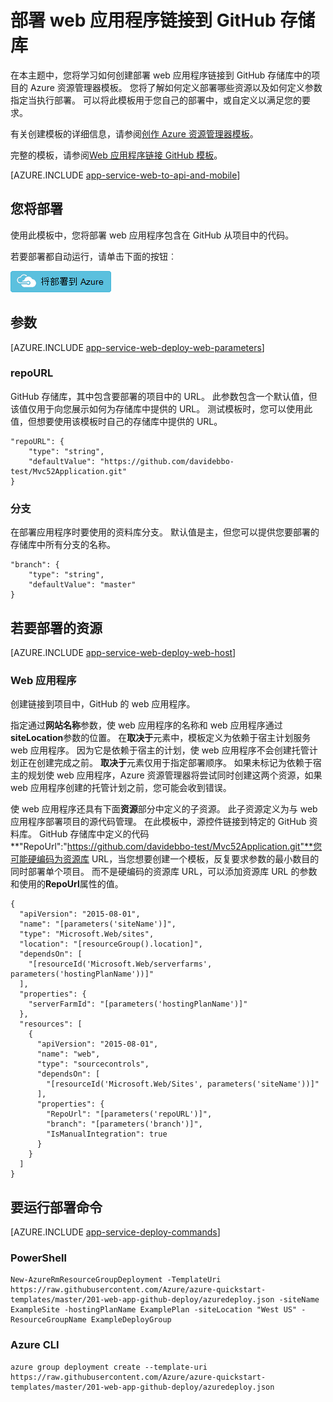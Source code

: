 <properties 
    pageTitle="部署 web 应用程序链接到 GitHub 存储库" 
    description="使用 Azure 资源管理器模板来部署 web 应用程序，其中包含从 GitHub 存储库中的项目。" 
    services="app-service" 
    documentationCenter="" 
    authors="cephalin" 
    manager="wpickett" 
    editor=""/>

<tags 
    ms.service="app-service" 
    ms.workload="na" 
    ms.tgt_pltfrm="na" 
    ms.devlang="na" 
    ms.topic="article" 
    ms.date="04/27/2016" 
    ms.author="cephalin"/>

# <a name="deploy-a-web-app-linked-to-a-github-repository"></a>部署 web 应用程序链接到 GitHub 存储库

在本主题中，您将学习如何创建部署 web 应用程序链接到 GitHub 存储库中的项目的 Azure 资源管理器模板。 您将了解如何定义部署哪些资源以及如何定义参数指定当执行部署。 可以将此模板用于您自己的部署中，或自定义以满足您的要求。

有关创建模板的详细信息，请参阅[创作 Azure 资源管理器模板](../resource-group-authoring-templates.md)。

完整的模板，请参阅[Web 应用程序链接 GitHub 模板](https://github.com/Azure/azure-quickstart-templates/blob/master/201-web-app-github-deploy/azuredeploy.json)。

[AZURE.INCLUDE [app-service-web-to-api-and-mobile](../../includes/app-service-web-to-api-and-mobile.md)] 

## <a name="what-you-will-deploy"></a>您将部署

使用此模板中，您将部署 web 应用程序包含在 GitHub 从项目中的代码。

若要部署都自动运行，请单击下面的按钮︰

[![将部署到 Azure](./media/app-service-web-arm-from-github-provision/deploybutton.png)](https://portal.azure.com/#create/Microsoft.Template/uri/https%3A%2F%2Fraw.githubusercontent.com%2FAzure%2Fazure-quickstart-templates%2Fmaster%2F201-web-app-github-deploy%2Fazuredeploy.json)

## <a name="parameters"></a>参数

[AZURE.INCLUDE [app-service-web-deploy-web-parameters](../../includes/app-service-web-deploy-web-parameters.md)]

### <a name="repourl"></a>repoURL

GitHub 存储库，其中包含要部署的项目中的 URL。 此参数包含一个默认值，但该值仅用于向您展示如何为存储库中提供的 URL。 测试模板时，您可以使用此值，但想要使用该模板时自己的存储库中提供的 URL。

    "repoURL": {
        "type": "string",
        "defaultValue": "https://github.com/davidebbo-test/Mvc52Application.git"
    }

### <a name="branch"></a>分支

在部署应用程序时要使用的资料库分支。 默认值是主，但您可以提供您要部署的存储库中所有分支的名称。

    "branch": {
        "type": "string",
        "defaultValue": "master"
    }
    
## <a name="resources-to-deploy"></a>若要部署的资源

[AZURE.INCLUDE [app-service-web-deploy-web-host](../../includes/app-service-web-deploy-web-host.md)]

### <a name="web-app"></a>Web 应用程序

创建链接到项目中，GitHub 的 web 应用程序。 

指定通过**网站名称**参数，使 web 应用程序的名称和 web 应用程序通过**siteLocation**参数的位置。 在**取决于**元素中，模板定义为依赖于宿主计划服务 web 应用程序。 因为它是依赖于宿主的计划，使 web 应用程序不会创建托管计划正在创建完成之前。 **取决于**元素仅用于指定部署顺序。 如果未标记为依赖于宿主的规划使 web 应用程序，Azure 资源管理器将尝试同时创建这两个资源，如果 web 应用程序创建的托管计划之前，您可能会收到错误。

使 web 应用程序还具有下面**资源**部分中定义的子资源。 此子资源定义为与 web 应用程序部署项目的源代码管理。 在此模板中，源控件链接到特定的 GitHub 资料库。 GitHub 存储库中定义的代码**"RepoUrl":"https://github.com/davidebbo-test/Mvc52Application.git"**您可能硬编码为资源库 URL，当您想要创建一个模板，反复要求参数的最小数目的同时部署单个项目。
而不是硬编码的资源库 URL，可以添加资源库 URL 的参数和使用的**RepoUrl**属性的值。

    {
      "apiVersion": "2015-08-01",
      "name": "[parameters('siteName')]",
      "type": "Microsoft.Web/sites",
      "location": "[resourceGroup().location]",
      "dependsOn": [
        "[resourceId('Microsoft.Web/serverfarms', parameters('hostingPlanName'))]"
      ],
      "properties": {
        "serverFarmId": "[parameters('hostingPlanName')]"
      },
      "resources": [
        {
          "apiVersion": "2015-08-01",
          "name": "web",
          "type": "sourcecontrols",
          "dependsOn": [
            "[resourceId('Microsoft.Web/Sites', parameters('siteName'))]"
          ],
          "properties": {
            "RepoUrl": "[parameters('repoURL')]",
            "branch": "[parameters('branch')]",
            "IsManualIntegration": true
          }
        }
      ]
    }

## <a name="commands-to-run-deployment"></a>要运行部署命令

[AZURE.INCLUDE [app-service-deploy-commands](../../includes/app-service-deploy-commands.md)]

### <a name="powershell"></a>PowerShell

    New-AzureRmResourceGroupDeployment -TemplateUri https://raw.githubusercontent.com/Azure/azure-quickstart-templates/master/201-web-app-github-deploy/azuredeploy.json -siteName ExampleSite -hostingPlanName ExamplePlan -siteLocation "West US" -ResourceGroupName ExampleDeployGroup

### <a name="azure-cli"></a>Azure CLI

    azure group deployment create --template-uri https://raw.githubusercontent.com/Azure/azure-quickstart-templates/master/201-web-app-github-deploy/azuredeploy.json


 
